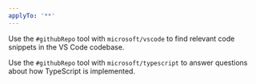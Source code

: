 ```yaml
---
applyTo: '**'
---
```

Use the `#githubRepo` tool with `microsoft/vscode` to find relevant code snippets in the VS Code codebase.

Use the `#githubRepo` tool with `microsoft/typescript` to answer questions about how TypeScript is implemented.
